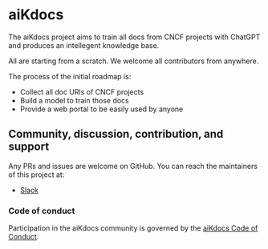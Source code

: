# aiKdocs

The aiKdocs project aims to train all docs from CNCF projects with ChatGPT and produces an intellegent knowledge base.

All are starting from a scratch. We welcome all contributors from anywhere.

The process of the initial roadmap is:

- Collect all doc URls of CNCF projects
- Build a model to train those docs
- Provide a web portal to be easily used by anyone

## Community, discussion, contribution, and support

Any PRs and issues are welcome on GitHub. You can reach the maintainers of this project at:

- [Slack](https://app.slack.com/huddle/T08PSQ7BQ/C05H1HQJGEB)

### Code of conduct

Participation in the aiKdocs community is governed by the [aiKdocs Code of Conduct](code-of-conduct.md).

[owners]: https://git.k8s.io/community/contributors/guide/owners.md
[Creative Commons 4.0]: https://git.k8s.io/website/LICENSE
